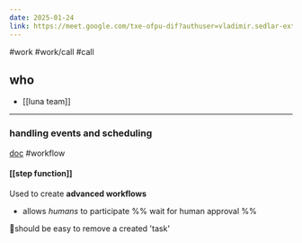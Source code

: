 ```yaml
---
date: 2025-01-24
link: https://meet.google.com/txe-ofpu-dif?authuser=vladimir.sedlar-ext%40aviv-group.com
---
```

#work #work/call #call
## who
- [[luna team]]
---
### handling events and scheduling
[doc](https://docs.aws.amazon.com/step-functions/latest/dg/welcome.html) #workflow
#### [[step function]]

Used to create **advanced workflows**
- allows *humans* to participate %% wait for human approval %%

📔should be easy to remove a created 'task'
